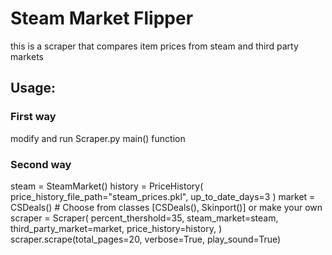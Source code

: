 # Steam Market Flipper
this is a scraper that compares item prices from steam and third party markets

## Usage:
### First way
modify and run Scraper.py main() function

### Second way
steam = SteamMarket()
history = PriceHistory(
    price_history_file_path="steam_prices.pkl", up_to_date_days=3
)
market = CSDeals() # Choose from classes [CSDeals(), Skinport()] or make your own
scraper = Scraper(
    percent_thershold=35,
    steam_market=steam,
    third_party_market=market,
    price_history=history,
)
scraper.scrape(total_pages=20, verbose=True, play_sound=True)
